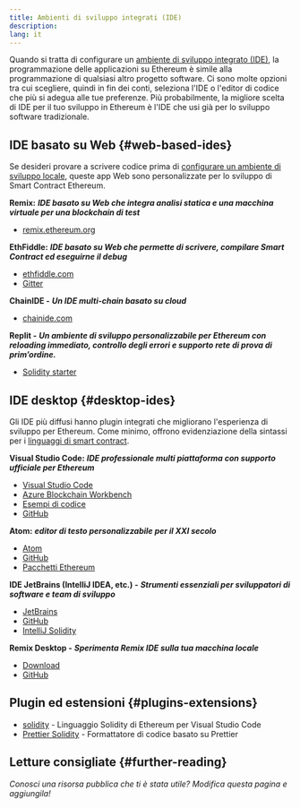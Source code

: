 ```yaml
---
title: Ambienti di sviluppo integrati (IDE)
description:
lang: it
---
```


Quando si tratta di configurare un [ambiente di sviluppo integrato (IDE)](https://wikipedia.org/wiki/Integrated_development_environment), la programmazione delle applicazioni su Ethereum è simile alla programmazione di qualsiasi altro progetto software. Ci sono molte opzioni tra cui scegliere, quindi in fin dei conti, seleziona l'IDE o l'editor di codice che più si adegua alle tue preferenze. Più probabilmente, la migliore scelta di IDE per il tuo sviluppo in Ethereum è l'IDE che usi già per lo sviluppo software tradizionale.

## IDE basato su Web {#web-based-ides}

Se desideri provare a scrivere codice prima di [configurare un ambiente di sviluppo locale](/developers/local-environment/), queste app Web sono personalizzate per lo sviluppo di Smart Contract Ethereum.

**Remix:** **_IDE basato su Web che integra analisi statica e una macchina virtuale per una blockchain di test_**

- [remix.ethereum.org](https://remix.ethereum.org/)

**EthFiddle:** **_IDE basato su Web che permette di scrivere, compilare Smart Contract ed eseguirne il debug_**

- [ethfiddle.com](https://ethfiddle.com/)
- [Gitter](https://gitter.im/loomnetwork/ethfiddle)

**ChainIDE -** **_Un IDE multi-chain basato su cloud_**

- [chainide.com](https://chainide.com/)

**Replit -** **_Un ambiente di sviluppo personalizzabile per Ethereum con reloading immediato, controllo degli errori e supporto rete di prova di prim’ordine._**

- [Solidity starter](https://replit.com/@replit/Solidity-starter-beta)

## IDE desktop {#desktop-ides}

Gli IDE più diffusi hanno plugin integrati che migliorano l'esperienza di sviluppo per Ethereum. Come minimo, offrono evidenziazione della sintassi per i [linguaggi di smart contract](/developers/docs/smart-contracts/languages/).

**Visual Studio Code:** **_IDE professionale multi piattaforma con supporto ufficiale per Ethereum_**

- [Visual Studio Code](https://code.visualstudio.com/)
- [Azure Blockchain Workbench](https://azuremarketplace.microsoft.com/en-us/marketplace/apps/microsoft-azure-blockchain.azure-blockchain-workbench?tab=Overview)
- [Esempi di codice](https://github.com/Azure-Samples/blockchain/blob/master/blockchain-workbench/application-and-smart-contract-samples/readme.md)
- [GitHub](https://github.com/microsoft/vscode)

**Atom:** **_editor di testo personalizzabile per il XXI secolo_**

- [Atom](https://atom.io/)
- [GitHub](https://github.com/atom)
- [Pacchetti Ethereum](https://atom.io/packages/search?utf8=%E2%9C%93&q=keyword%3Aethereum&commit=Search)

**IDE JetBrains (IntelliJ IDEA, etc.) -** **_Strumenti essenziali per sviluppatori di software e team di sviluppo_**

- [JetBrains](https://www.jetbrains.com/)
- [GitHub](https://github.com/JetBrains)
- [IntelliJ Solidity](https://github.com/intellij-solidity/intellij-solidity/)

**Remix Desktop -** **_Sperimenta Remix IDE sulla tua macchina locale_**

- [Download](https://github.com/ethereum/remix-desktop/releases)
- [GitHub](https://github.com/ethereum/remix-desktop)

## Plugin ed estensioni {#plugins-extensions}

- [solidity](https://marketplace.visualstudio.com/items?itemName=JuanBlanco.solidity) - Linguaggio Solidity di Ethereum per Visual Studio Code
- [Prettier Solidity](https://github.com/prettier-solidity/prettier-plugin-solidity) - Formattatore di codice basato su Prettier

## Letture consigliate {#further-reading}

_Conosci una risorsa pubblica che ti è stata utile? Modifica questa pagina e aggiungila!_
